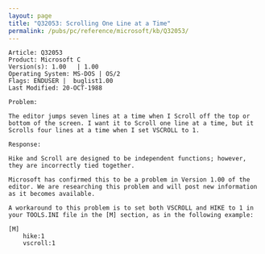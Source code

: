 ```yaml
---
layout: page
title: "Q32053: Scrolling One Line at a Time"
permalink: /pubs/pc/reference/microsoft/kb/Q32053/
---
```


	Article: Q32053
	Product: Microsoft C
	Version(s): 1.00   | 1.00
	Operating System: MS-DOS | OS/2
	Flags: ENDUSER |  buglist1.00
	Last Modified: 20-OCT-1988
	
	Problem:
	
	The editor jumps seven lines at a time when I Scroll off the top or
	bottom of the screen. I want it to Scroll one line at a time, but it
	Scrolls four lines at a time when I set VSCROLL to 1.
	
	Response:
	
	Hike and Scroll are designed to be independent functions; however,
	they are incorrectly tied together.
	
	Microsoft has confirmed this to be a problem in Version 1.00 of the
	editor. We are researching this problem and will post new information
	as it becomes available.
	
	A workaround to this problem is to set both VSCROLL and HIKE to 1 in
	your TOOLS.INI file in the [M] section, as in the following example:
	
	[M]
	    hike:1
	    vscroll:1
